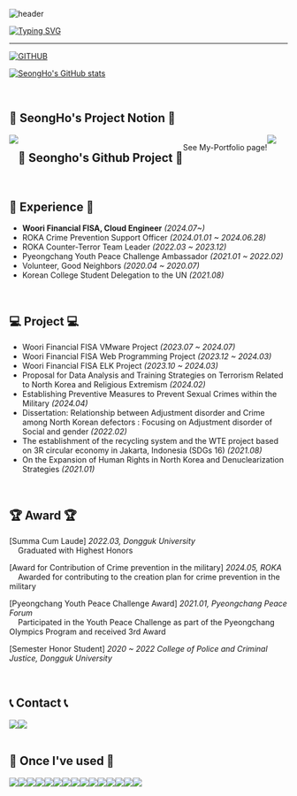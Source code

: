 ![header](https://capsule-render.vercel.app/api?type=waving&color=6994CDEE&text=&animation=twinkling&height=80)

[![Typing SVG](https://readme-typing-svg.demolab.com?font=Alkatra&weight=500&size=45&duration=4000&pause=3&color=6994CDEE&center=false&vCenter=false&multiline=true&repeat=true&width=1000&height=100&lines=Welcome+to+SeongHo's+GitHub!👋)](https://git.io/typing-svg)
 
<div align="left">
 
 ---
     
[![GITHUB](https://hits.seeyoufarm.com/api/count/incr/badge.svg?url=https%3A%2F%2Fgithub.com%2Fjiholee0&count_bg=%23F29494&title_bg=%232F2E2E&icon=github.svg&icon_color=%23FFFFFF&title=GITHUB&edge_flat=false)](https://github.com/castlhoo)


[![SeongHo's GitHub stats](https://github-readme-stats.vercel.app/api?username=castlhoo&theme=nord&hide_border=true&count_private=true)](https://github.com/castlhoo/github-readme-stats)

 
<br>

## 📝 SeongHo's Project Notion 📝
<div style="display:flex; flex-direction:row;">
    <a href="https://screeching-kettledrum-5a8.notion.site/Woori-Financial-FISA-Projects-3a6cd013d90e4950843c07a88baf3286?pvs=4">
        <img src="https://img.shields.io/badge/NOTION-000000?style=for-the-badge&logo=Tistory&logoColor=white"> 
    </a>

<br>

## 🌟 Seongho's Github Project 🌟
See My-Portfolio page!
<div style="display:flex; flex-direction:row;">
    <a href="https://github.com/castlhoo/My-Portfolio">
        <img src="https://img.shields.io/badge/GitHub-000000?style=for-the-badge&logo=GitHub&logoColor=white"> 
    </a>
</div>
</div><br>

## 💪 Experience 💪
- **Woori Financial FISA, Cloud Engineer** _(2024.07~)_
- ROKA Crime Prevention Support Officer _(2024.01.01 ~ 2024.06.28)_
- ROKA Counter-Terror Team Leader _(2022.03 ~ 2023.12)_
- Pyeongchang Youth Peace Challenge Ambassador _(2021.01 ~ 2022.02)_
- Volunteer, Good Neighbors _(2020.04 ~ 2020.07)_
- Korean College Student Delegation to the UN _(2021.08)_

<br>

## 💻 Project 💻
- Woori Financial FISA VMware Project _(2023.07 ~ 2024.07)_
- Woori Financial FISA Web Programming Project _(2023.12 ~ 2024.03)_
- Woori Financial FISA ELK Project _(2023.10 ~ 2024.03)_
- Proposal for Data Analysis and Training Strategies on Terrorism Related to North Korea and Religious Extremism _(2024.02)_
- Establishing Preventive Measures to Prevent Sexual Crimes within the Military _(2024.04)_  
- Dissertation: Relationship between Adjustment disorder and Crime among North Korean defectors : Focusing on Adjustment disorder of Social and gender _(2022.02)_
- The establishment of the recycling system and the WTE project based on 3R circular economy in Jakarta, Indonesia (SDGs 16) _(2021.08)_
- On the Expansion of Human Rights in North Korea and Denuclearization Strategies _(2021.01)_

<br>

## 🏆 Award 🏆

[Summa Cum Laude] *2022.03, Dongguk University*
<br> &nbsp; &nbsp; Graduated with Highest Honors

[Award for Contribution of Crime prevention in the military] *2024.05, ROKA*
<br> &nbsp; &nbsp; Awarded for contributing to the creation plan for crime prevention in the military

[Pyeongchang Youth Peace Challenge Award] *2021.01, Pyeongchang Peace Forum*
<br> &nbsp; &nbsp; Participated in the Youth Peace Challenge as part of the Pyeongchang Olympics Program and received 3rd Award

[Semester Honor Student] *2020 ~ 2022 College of Police and Criminal Justice, Dongguk University*

<br>
 
## 📞 Contact 📞
<div style="display:flex; flex-direction:row;">
    <a href="https://www.instagram.com/castlehoo/">
        <img src="https://img.shields.io/badge/Instagram-E4405F?style=for-the-badge&logo=Instagram&logoColor=white"> 
    </a>
    <a href="mailto:ksungho9991@gmail.com">
        <img src="https://img.shields.io/badge/Gmail-EA4335?style=for-the-badge&logo=Gmail&logoColor=white"> 
    </a>
</div><br>
    
## 🔨 Once I've used 🔨
<div style="display:flex; flex-direction:row;">
    <img src="https://img.shields.io/badge/java-007396?style=for-the-badge&logo=java&logoColor=white"> 
    <img src="https://img.shields.io/badge/Spring Boot-6DB33F?style=for-the-badge&logo=spring boot&logoColor=white"> 
    <!--<img src="https://img.shields.io/badge/Gradle-02303A?style=for-the-badge&logo=gradle&logoColor=white"> -->
    <img src="https://img.shields.io/badge/oracle-F80000?style=for-the-badge&logo=oracle&logoColor=white"> 
    <img src="https://img.shields.io/badge/mysql-4479A1?style=for-the-badge&logo=mysql&logoColor=white"> 
      <img src="https://img.shields.io/badge/linux-FCC624?style=for-the-badge&logo=linux&logoColor=black"> 
    <br>
    <img src="https://img.shields.io/badge/Amazon AWS-232F3E?style=for-the-badge&logo=amazon aws&logoColor=white"> 
    <img src="https://img.shields.io/badge/html5-E34F26?style=for-the-badge&logo=html5&logoColor=white"> 
    <img src="https://img.shields.io/badge/css-1572B6?style=for-the-badge&logo=css3&logoColor=white"> 
    <br>
    <img src="https://img.shields.io/badge/javascript-F7DF1E?style=for-the-badge&logo=javascript&logoColor=black"> 
    <img src="https://img.shields.io/badge/python-3776AB?style=for-the-badge&logo=python&logoColor=white"> 
    <img src="https://img.shields.io/badge/Postman-FF6C37?style=for-the-badge&logo=Postman&logoColor=white"/>
    <br>
    <img src="https://img.shields.io/badge/Elasticsearch-001561?style=for-the-badge&logo=Elasticsearch&logoColor=white">
    <img src="https://img.shields.io/badge/Logstash-005571?style=for-the-badge&logo=Logstash&logoColor=white">
    <img src="https://img.shields.io/badge/Kibana-005981?style=for-the-badge&logo=Kibana&logoColor=white">
    <br>
    <img src="https://img.shields.io/badge/R-001326?style=for-the-badge&logo=R&logoColor=white">
</div><br>
</div>
